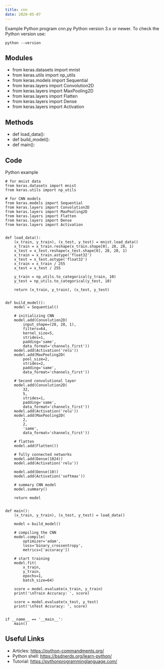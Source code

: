 ```yaml
---
title: cnn
date: 2020-05-07
---
```

Example Python program cnn.py
Python version 3.x or newer.
To check the Python version use:

    python --version

## Modules

* from keras.datasets import mnist
* from keras.utils import np_utils
* from keras.models import Sequential
* from keras.layers import Convolution2D
* from keras.layers import MaxPooling2D
* from keras.layers import Flatten
* from keras.layers import Dense
* from keras.layers import Activation

## Methods

* def load_data():
* def build_model():
* def main():

## Code

Python example

    # for mnist data
    from keras.datasets import mnist
    from keras.utils import np_utils
    
    # for CNN models
    from keras.models import Sequential
    from keras.layers import Convolution2D
    from keras.layers import MaxPooling2D
    from keras.layers import Flatten
    from keras.layers import Dense
    from keras.layers import Activation
    
    
    def load_data():
        (x_train, y_train), (x_test, y_test) = mnist.load_data()
        x_train = x_train.reshape(x_train.shape[0], 28, 28, 1)
        x_test = x_test.reshape(x_test.shape[0], 28, 28, 1)
        x_train = x_train.astype('float32')
        x_test = x_test.astype('float32')
        x_train = x_train / 255
        x_test = x_test / 255
    
        y_train = np_utils.to_categorical(y_train, 10)
        y_test = np_utils.to_categorical(y_test, 10)
    
        return (x_train, y_train), (x_test, y_test)
    
    
    def build_model():
    	model = Sequential()
    
    	# initializing CNN
    	model.add(Convolution2D(
    		input_shape=(28, 28, 1),
    		filters=64,
    		kernel_size=5,
    		strides=1,
    		padding='same',
    		data_format='channels_first'))
    	model.add(Activation('relu'))
    	model.add(MaxPooling2D(
    		pool_size=2,
    		strides=2,
    		padding='same',
    		data_format='channels_first'))
    
    	# Second convolutional layer
    	model.add(Convolution2D(
    		32, 
    		5, 
    		strides=1,
    		padding='same',
    		data_format='channels_first'))
    	model.add(Activation('relu'))
    	model.add(MaxPooling2D(
    		2,
    		2,
    		'same',
    		data_format='channels_first'))
    
    	# flatten
    	model.add(Flatten())
    
    	# fully connected networks
    	model.add(Dense(1024))
    	model.add(Activation('relu'))
    
    	model.add(Dense(10))
    	model.add(Activation('softmax'))
    
    	# summary CNN model
    	model.summary()
    
    	return model
    
    
    def main():
    	(x_train, y_train), (x_test, y_test) = load_data()
    
    	model = build_model()
    
    	# compiling the CNN
    	model.compile(
    		optimizer='adam',
    		loss='binary_crossentropy',
    		metrics=['accuracy'])
    
    	# start training
    	model.fit(
    		x_train,
    		y_train,
    		epochs=1,
    		batch_size=64)
    
    	score = model.evaluate(x_train, y_train)
    	print('\nTrain Accuracy: ', score)
    
    	score = model.evaluate(x_test, y_test)
    	print('\nTest Accuracy: ', score)
    
    
    if __name__ == '__main__':
    	main()
    

## Useful Links

- Articles: https://python-commandments.org/
- Python shell: https://bsdnerds.org/learn-python/
- Tutorial: https://pythonprogramminglanguage.com/

